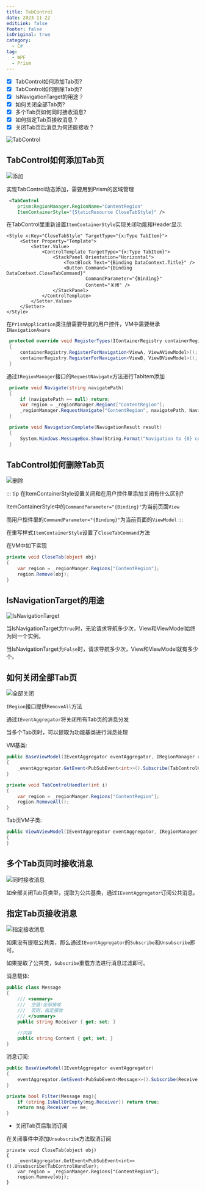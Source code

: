 ```yaml
---
title: TabControl
date: 2023-11-22
editLink: false
footer: false
isOriginal: true
category:
  - C#
tag:
  - WPF
  - Prism
---
```


- [x] TabControl如何添加Tab页?
- [x] TabControl如何删除Tab页?
- [x] IsNavigationTarget的用途？
- [x] 如何关闭全部Tab页?
- [x] 多个Tab页如何同时接收消息?
- [x] 如何指定Tab页接收消息？
- [x] 关闭Tab页后消息为何还能接收？

![TabControl](https://nas.ilyl.life:8092/wpf/tabcontrol.gif)

## TabControl如何添加Tab页

![添加](https://nas.ilyl.life:8092/wpf/tabcontrol1.gif)

实现TabControl动态添加，需要用到Prism的区域管理

```xml
 <TabControl
    prism:RegionManager.RegionName="ContentRegion"
    ItemContainerStyle="{StaticResource CloseTabStyle}" />
```

在TabControl里重新设置`ItemContainerStyle`实现关闭功能和Header显示

```xml{6-8}
<Style x:Key="CloseTabStyle" TargetType="{x:Type TabItem}">
     <Setter Property="Template">
         <Setter.Value>
             <ControlTemplate TargetType="{x:Type TabItem}">
                 <StackPanel Orientation="Horizontal">
                     <TextBlock Text="{Binding DataContext.Title}" />
                     <Button Command="{Binding DataContext.CloseTabCommand}"
                             CommandParameter="{Binding}"
                             Content="关闭" />
                 </StackPanel>
             </ControlTemplate>
         </Setter.Value>
     </Setter>
</Style>
```

在`PrismApplication`类注册需要导航的用户控件，VM中需要继承`INavigationAware`

```cs
 protected override void RegisterTypes(IContainerRegistry containerRegistry)
 {
     containerRegistry.RegisterForNavigation<ViewA, ViewAViewModel>();
     containerRegistry.RegisterForNavigation<ViewB, ViewBViewModel>();
 }
```

通过`IRegionManager`接口的`RequestNavigate`方法进行TabItem添加

```cs
 private void Navigate(string navigatePath)
 {
     if (navigatePath == null) return;
     var region = _regionManager.Regions["ContentRegion"];
     _regionManager.RequestNavigate("ContentRegion", navigatePath, NavigationComplete);
 }

 private void NavigationComplete(NavigationResult result)
 {
     System.Windows.MessageBox.Show(String.Format("Navigation to {0} complete. ", result.Context.Uri));
 }
```

## TabControl如何删除Tab页

![删除](https://nas.ilyl.life:8092/wpf/tabcontrol2.gif)

::: tip
在ItemContainerStyle设置关闭和在用户控件里添加关闭有什么区别?

ItemContainerStyle中的`CommandParameter="{Binding}"`为当前页面`View`

而用户控件里的`CommandParameter="{Binding}"`为当前页面的`ViewModel`
:::

在重写样式`ItemContainerStyle`设置了`CloseTabCommand`方法

在VM中如下实现

```cs
private void CloseTab(object obj)
{
    var region = _regionManger.Regions["ContentRegion"];
    region.Remove(obj);
}
```

## IsNavigationTarget的用途

![IsNavigationTarget](https://nas.ilyl.life:8092/wpf/tabcontrol3.gif)

当IsNavigationTarget为`True`时，无论请求导航多少次，View和ViewModel始终为同一个实例。

当IsNavigationTarget为`False`时，请求导航多少次，View和ViewModel就有多少个。

## 如何关闭全部Tab页

![全部关闭](https://nas.ilyl.life:8092/wpf/tabcontrol4.gif)

`IRegion`接口提供`RemoveAll`方法

通过`IEventAggregator`将关闭所有Tab页的消息分发

当多个Tab页时，可以提取为功能基类进行消息处理

VM基类:

```cs
public BaseViewModel(IEventAggregator eventAggregator, IRegionManager regionManger)
{
    _eventAggregator.GetEvent<PubSubEvent<int>>().Subscribe(TabControlHandler);
}

private void TabControlHandler(int i)
{
    var region = _regionManger.Regions["ContentRegion"];
    region.RemoveAll();
}
```

Tab页VM子类:

```cs
public ViewAViewModel(IEventAggregator eventAggregator, IRegionManager regionManager) : base(eventAggregator,regionManager)
{
}
```

## 多个Tab页同时接收消息

![同时接收消息](https://nas.ilyl.life:8092/wpf/tabcontrol5.gif)

如全部关闭Tab页类型，提取为公共基类，通过`IEventAggregator`订阅公共消息。

## 指定Tab页接收消息

![指定接收消息](https://nas.ilyl.life:8092/wpf/tabcontrol6.gif)

如果没有提取公共类，那么通过`IEventAggregator`的`Subscribe`和`Unsubscribe`即可。

如果提取了公共类，`Subscribe`重载方法进行消息过滤即可。

消息载体:

```cs
public class Message
{
    /// <summary>
    ///  空值:全部接收
    ///  否则，指定接收
    /// </summary>
    public string Receiver { get; set; }

    //内容
    public string Content { get; set; }
}
```

消息订阅:

```cs
public BaseViewModel(IEventAggregator eventAggregator)
{
    eventAggregator.GetEvent<PubSubEvent<Message>>().Subscribe(Receive, Filter);
}

private bool Filter(Message msg){
    if (string.IsNullOrEmpty(msg.Receiver)) return true;
    return msg.Receiver == me;
}
```

- 关闭Tab页后取消订阅

在关闭事件中添加`Unsubscribe`方法取消订阅

```cs{3}
private void CloseTab(object obj)
{
    _eventAggregator.GetEvent<PubSubEvent<int>>().Unsubscribe(TabControlHandler);
    var region = _regionManger.Regions["ContentRegion"];
    region.Remove(obj);
}
```
